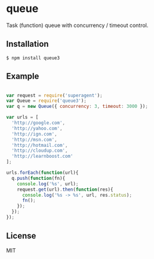 
# queue

  Task (function) queue with concurrency / timeout control.

## Installation

    $ npm install queue3

## Example

```js

var request = require('superagent');
var Queue = require('queue3');
var q = new Queue({ concurrency: 3, timeout: 3000 });

var urls = [
  'http://google.com',
  'http://yahoo.com',
  'http://ign.com',
  'http://msn.com',
  'http://hotmail.com',
  'http://cloudup.com',
  'http://learnboost.com'
];

urls.forEach(function(url){
  q.push(function(fn){
    console.log('%s', url);
    request.get(url).then(function(res){
      console.log('%s -> %s', url, res.status);
      fn();
    });
  });
});
```

## License

  MIT
